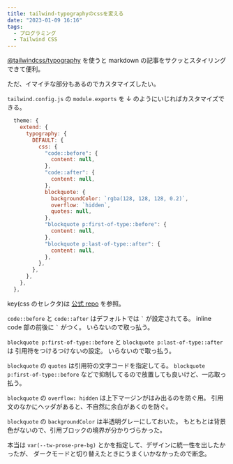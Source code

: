```yaml
---
title: tailwind-typographyのcssを変える
date: "2023-01-09 16:16"
tags:
  - プログラミング
  - Tailwind CSS
---
```


[@tailwindcss/typography](https://tailwindcss.com/docs/typography-plugin)
を使うと markdown の記事をサクッとスタイリングできて便利。

ただ、イマイチな部分もあるのでカスタマイズしたい。

`tailwind.config.js` の `module.exports` を ↓ のようにいじればカスタマイズできる。

```js
  theme: {
    extend: {
      typography: {
        DEFAULT: {
          css: {
            "code::before": {
              content: null,
            },
            "code::after": {
              content: null,
            },
            blockquote: {
              backgroundColor: `rgba(128, 128, 128, 0.2)`,
              overflow: `hidden`,
              quotes: null,
            },
            "blockquote p:first-of-type::before": {
              content: null,
            },
            "blockquote p:last-of-type::after": {
              content: null,
            },
          },
        },
      },
    },
  },
```

key(css のセレクタ)は
[公式 repo](https://github.com/tailwindlabs/tailwindcss-typography/blob/master/src/styles.js)
を参照。

`code::before` と `code::after` はデフォルトでは `` ` `` が設定されてる。
inline code 部の前後に `` ` `` がつく。
いらないので取っ払う。

`blockquote p:first-of-type::before` と `blockquote p:last-of-type::after` は
引用符をつけるつけないの設定。
いらないので取っ払う。

`blockquote` の `quotes` は引用符の文字コードを指定してる。
`blockquote p:first-of-type::before` などで抑制してるので放置しても良いけど、一応取っ払う。

`blockquote` の `overflow: hidden` は上下マージンがはみ出るのを防ぐ用。
引用文のなかにヘッダがあると、不自然に余白があくのを防ぐ。

`blockquote` の `backgroundColor` は半透明グレーにしておいた。
もともとは背景色がないので、引用ブロックの境界が分かりづらかった。

本当は `var(--tw-prose-pre-bg)` とかを指定して、デザインに統一性を出したかったが、
ダークモードと切り替えたときにうまくいかなかったので断念。
